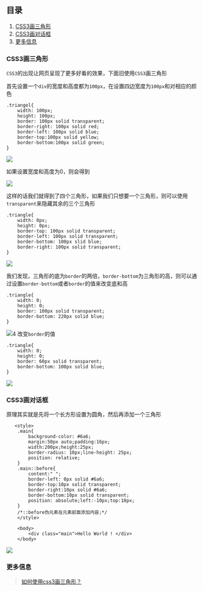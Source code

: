 ## 目录
1. [CSS3画三角形](#CSS3画三角形)
2. [CSS3画对话框](#CSS3画对话框)
3. [更多信息](#更多信息)

### CSS3画三角形
`CSS3`的出现让网页呈现了更多好看的效果，下面旧使用`CSS3`画三角形

首先设置一个`div`的宽度和高度都为`100px`，在设置四边宽度为`100px`和对相应的颜色
```
.triangel{
    width: 100px;
    height: 100px;
    border: 100px solid transparent;
    border-right: 100px solid red;
    border-left: 100px solid blue;
    border-top:100px solid yellow;
    border-bottom:100px solid green;
}
```
![](https://user-gold-cdn.xitu.io/2020/7/29/173980eddd42b799?w=348&h=349&f=png&s=5835)

如果设置宽度和高度为0，则会得到

![](https://user-gold-cdn.xitu.io/2020/7/29/173980eeceaeb798?w=243&h=256&f=png&s=5803)

这样的话我们就得到了四个三角形，如果我们只想要一个三角形，则可以使用`transparent`来隐藏其余的三个三角形
```
.triangle{
    width: 0px;
    height: 0px;
    border-top: 100px solid transparent;
    border-left: 100px solid transparent;
    border-bottom: 100px slid blue;
    border-right: 100px solid transparent;
}
```
![](https://user-gold-cdn.xitu.io/2020/7/29/173980efb4cd31f7?w=244&h=239&f=png&s=4903)

我们发现，三角形的底为`border`的两倍，`border-bottom`为三角形的高，则可以通过设置`border-bottom`或者`border`的值来改变底和高
```
.triangle{
    width: 0;
    height: 0;
    border: 100px solid transparent;
    border-bottom: 220px solid blue;
}
```

![](https://user-gold-cdn.xitu.io/2020/7/29/173980f09ecf73da?w=239&h=317&f=png&s=7081)4
改变`border`的值
```
.triangle{
    width: 0;
    height: 0;
    border: 60px solid transparent;
    border-bottom: 100px solid blue;
}
```
![](https://user-gold-cdn.xitu.io/2020/7/29/173980f193029dc7?w=158&h=194&f=png&s=5411)

### CSS3画对话框
原理其实就是先将一个长方形设置为圆角，然后再添加一个三角形
```
   <style>
    .main{
        background-color: #6a6;
        margin:50px auto;padding:16px;
        width:200px;height:25px;
        border-radius: 10px;line-height: 25px;
        position: relative;
    }
    .main::before{
        content:" ";
        border-left: 0px solid #6a6;
        border-top:10px solid transparent;
        border-right:10px solid #6a6;
        border-bottom:10px solid transparent;
        position: absolute;left:-10px;top:18px;
    }
    /*::before伪元素在元素前面添加内容;*/
    </style>

    <body>
        <div class="main">Hello World ! </div>
    </body>
```
![](https://user-gold-cdn.xitu.io/2020/7/29/173981f5c978c8a1?w=263&h=63&f=png&s=2344)

### 更多信息
> [如何使用css3画三角形？](https://www.php.cn/css-tutorial-410742.html)
